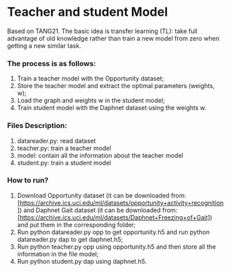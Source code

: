 # Teacher and student Model

Based on TANG21. The basic idea is transfer learning (TL): take full advantage of old knowledge rather than train a new model from zero when getting a new similar task.

### The process is as follows:

1. Train a teacher model with the Opportunity dataset;
2. Store the teacher model and extract the optimal parameters (weights, w);
3. Load the graph and weights w in the student model;
4. Train student model with the Daphnet dataset using the weights w.


### Files Description:

1. datareader.py: read dataset
2. teacher.py: train a teacher model
3. model: contain all the information about the teacher model
4. student.py: train a student model


### How to run?

1. Download Opportunity dataset (it can be downloaded from: [https://archive.ics.uci.edu/ml/datasets/opportunity+activity+recognition]) and Daphnet Gait dataset (it can be downloaded from: [https://archive.ics.uci.edu/ml/datasets/Daphnet+Freezing+of+Gait]) and put them in the corresponding folder;
2. Run python datareader.py opp to get opportunity.h5 and run python datareader.py dap to get daphnet.h5;
3. Run python teacher.py opp using opportunity.h5 and then store all the information in the file model;
4. Run python student.py dap using daphnet.h5.




